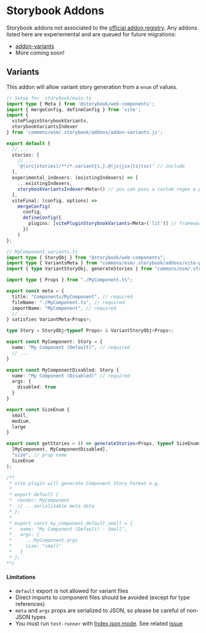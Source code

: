 # Storybook Addons

Storybook addons not associated to the [official addon registry](https://storybook.js.org/docs/addons/writing-addons). Any addons listed here are experiemental and are queued for future migrations:

- [addon-variants](#variants)
- More coming soon!

## Variants

This addon will allow variant story generation from a `enum` of values.

```ts
// Setup for .storybook/main.ts
import type { Meta } from '@storybook/web-components';
import { mergeConfig, defineConfig } from 'vite';
import {
  vitePluginStorybookVariants,
  storybookVariantsIndexer
} from 'commons/esm/.storybook/addons/addon-variants.js';

export default {
  // ...
  stories: [
    // ...
    '@(src|stories)/**/*.variant{s,}.@(js|jsx|ts|tsx)' // include
  ],
  experimental_indexers: (existingIndexers) => [
    ...existingIndexers,
    storybookVariantsIndexer<Meta>() // you can pass a custom regex e.g. /.variantstories.[jt]sx?$/
  ],
  viteFinal: (config, options) =>
    mergeConfig(
      config,
      defineConfig({
        plugins: [vitePluginStorybookVariants<Meta>('lit')] // frameworks: "lit"
      })
    )
};
```

```ts
// MyComponent.variants.ts
import type { StoryObj } from "@storybook/web-components";
import type { VariantsMeta } from "commons/esm/.storybook/addons/vite-plugin-storybook-variants.js";
import { type VariantStoryObj, generateStories } from "commons/esm/.storybook/utils.js";

import type { Props } from "./MyComponent.ts";

export const meta = {
  title: "Components/MyComponent", // required
  fileName: "./MyComponent.ts", // required
  importName: "MyComponent", // required
  // ...
} satisfies VariantMeta<Props>;

type Story = StoryObj<typeof Props> & VariantStoryObj<Props>;

export const MyComponent: Story = {
  name: "My Component (Default)", // required
  // ...
}

export const MyComponentDisabled: Story {
  name: "My Component (Disabled)" // required
  args: {
    disabled: true
  }
}

export const SizeEnum {
  small,
  medium,
  large
}

export const getStories = () => generateStories<Props, typeof SizeEnum>( // required
  [MyComponent, MyComponentDisabled],
  "size", // prop name
  SizeEnum
);

/**
 * vite plugin will generate Component Story Format e.g.
 *
 * export default {
 *  render: MyComponent
 *  // ...serializable meta data
 * };
 *
 * export const my_component_default_small = {
 *   name: "My Component (Default) - Small",
 *   args: {
 *     ...MyComponent.args
 *     size: "small"
 *   }
 * };
**/
```

#### Limitations

- `default` export is not allowed for variant files
- Direct imports to component files should be avoided (except for type references)
- `meta` and `args` props are serialized to JSON, so please be careful of non-JSON types
- You must run `test-runner` with [Index.json mode](https://storybook.js.org/docs/writing-tests/test-runner#indexjson-mode). See related [issue](https://github.com/storybookjs/test-runner/issues/262)

